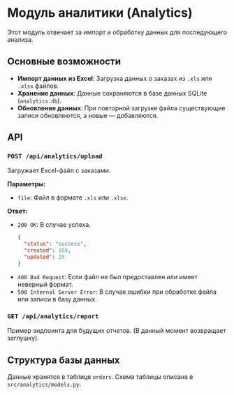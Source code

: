 # Модуль аналитики (Analytics)

Этот модуль отвечает за импорт и обработку данных для последующего анализа.

## Основные возможности

- **Импорт данных из Excel**: Загрузка данных о заказах из `.xls` или `.xlsx` файлов.
- **Хранение данных**: Данные сохраняются в базе данных SQLite (`analytics.db`).
- **Обновление данных**: При повторной загрузке файла существующие записи обновляются, а новые — добавляются.

## API

### `POST /api/analytics/upload`

Загружает Excel-файл с заказами.

**Параметры:**
- `file`: Файл в формате `.xls` или `.xlsx`.

**Ответ:**
- `200 OK`: В случае успеха.
  ```json
  {
    "status": "success",
    "created": 150,
    "updated": 25
  }
  ```
- `400 Bad Request`: Если файл не был предоставлен или имеет неверный формат.
- `500 Internal Server Error`: В случае ошибки при обработке файла или записи в базу данных.

### `GET /api/analytics/report`

Пример эндпоинта для будущих отчетов. (В данный момент возвращает заглушку).

## Структура базы данных

Данные хранятся в таблице `orders`. Схема таблицы описана в `src/analytics/models.py`.
